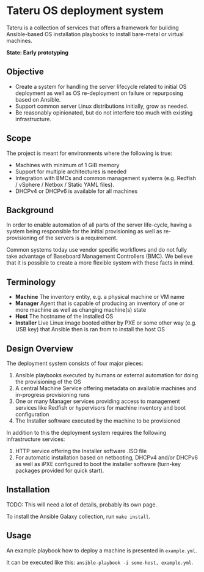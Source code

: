 # Tateru OS deployment system

Tateru is a collection of services that offers a framework for building Ansible-based OS
installation playbooks to install bare-metal or virtual machines.

**State: Early prototyping**

## Objective

 * Create a system for handling the server lifecycle related to initial OS deployment
as well as OS re-deployment on failure or repurposing based on Ansible.
 * Support common server Linux distributions initially, grow as needed.
 * Be reasonably opinionated, but do not interfere too much with existing infrastructure.

## Scope

The project is meant for environments where the following is true:

 * Machines with minimum of 1 GiB memory
 * Support for multiple architectures is needed
 * Integration with BMCs and common management systems (e.g. Redfish / vSphere / Netbox / Static YAML files).
 * DHCPv4 or DHCPv6 is available for all machines

## Background
In order to enable automation of all parts of the server life-cycle, having a system
being responsible for the initial provisioning as well as re-provisioning of the servers is a requirement.

Common systems today use vendor specific workflows and do not fully take advantage of
Baseboard Management Controllers (BMC). We believe that it is possible to create a more flexible system with these facts in mind.

## Terminology

* **Machine** The inventory entity, e.g. a physical machine or VM name
* **Manager** Agent that is capable of producing an inventory of one or more machine as well as changing machine(s) state
* **Host** The hostname of the installed OS
* **Installer** Live Linux image booted either by PXE or some other way (e.g. USB key) that Ansible then 
is ran from to install the host OS

## Design Overview

The deployment system consists of four major pieces:
 1. Ansible playbooks executed by humans or external automation for doing the provisioning of the OS
 2. A central Machine Service offering metadata on available machines and in-progress provisioning runs
 3. One or many Manager services providing access to management services like Redfish or hypervisors for machine inventory and boot configuration
 4. The Installer software executed by the machine to be provisioned

In addition to this the deployment system requires the following infrastructure services:
 1. HTTP service offering the Installer software .ISO file
 2. For automatic installation based on netbooting, DHCPv4 and/or DHCPv6 as well as iPXE configured to boot the
 installer software (turn-key packages provided for quick start).

## Installation

TODO: This will need a lot of details, probably its own page.

To install the Ansible Galaxy collection, run `make install`.

## Usage

An example playbook how to deploy a machine is presented in `example.yml`.

It can be executed like this: `ansible-playbook -i some-host, example.yml`.
